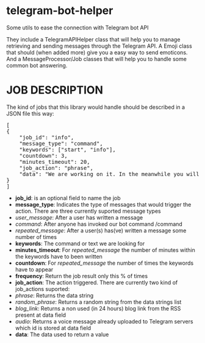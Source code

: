 # telegram-bot-helper
Some utils to ease the connection with Telegram bot API

They include a TelegramAPIHelper class that will help you to manage retrieving and sending messages through the Telegram API. A Emoji class that should (when added more) give you a easy way to send emoticons. And a MessageProcessor/Job classes that will help you to handle some common bot answering.

JOB DESCRIPTION
===============

The kind of jobs that this library would handle should be described in a JSON file this way:
<pre>
[
{
    "job_id": "info",
    "message_type": "command",
    "keywords": ["start", "info"],
    "countdown": 3,
    "minutes_timeout": 20,
    "job_action": "phrase",
    "data": "We are working on it. In the meanwhile you will have to look at the code."
}
]
</pre>

* **job_id**: is an optional field to name the job
* **message_type**: Indicates the type of messages that would trigger the action. There are three currently suported message types
 * *user_message*: After a user has written a message
 * *command*: After anyone has invoked our bot command /command
 * *repeated_message*: After a user(s) has(ve) written a message some number of times
* **keywords**: The command or text we are looking for
* **minutes_timeout**: For *repeated_message* the number of minutes within the keywords have to been written
* **countdown**: For *repeated_message* the number of times the keywords have to appear
* **frequency**: Return the job result only this % of times
* **job_action**: The action triggered. There are currently two kind of job_actions suported:
 * *phrase*: Returns the data string
 * *random_phrase*: Returns a random string from the data strings list
 * *blog_link*: Returns a non used (in 24 hours) blog link from the RSS present at data field
 * *audio*: Returns a voice message already uploaded to Telegram servers which id is stored at data field
* **data**: The data used to return a value

